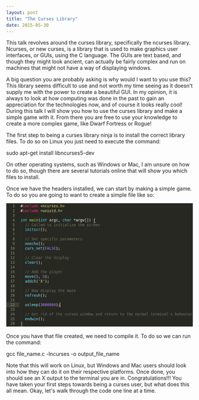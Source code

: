 ```yaml
---
layout: post
title: "The Curses Library"
date: 2015-05-30
---
```


This talk revolves around the curses library, specifically the ncurses library. Ncurses, or
new curses, is a library that is used to make graphics user interfaces, or GUIs, using the
C language. The GUIs are text based, and though they might look ancient, can actually be
fairly complex and run on machines that might not have a way of displaying windows. 

A big question you are probably asking is why would I want to you use this? This library
seems difficult to use and not worth my time seeing as it doesn't supply me with the power
to create a beautiful GUI. In my opinion, it is always to look at how computing was done in
the past to gain an appreciation for the technologies now, and of course it looks really cool!
During this talk I will show you how to use the curses library and make a simple game with
it. From there you are free to use your knowledge to create a more complex game, like 
Dwarf Fortress or Rogue!

The first step to being a curses library ninja is to install the correct library files. To do
so on Linux you just need to execute the command:

sudo apt-get install libncurses5-dev

On other operating systems, such as Windows or Mac, I am unsure on how to do so, though there
are several tutorials online that will show you which files to install.

Once we have the headers installed, we can start by making a simple game. To do so you are going
to want to create a simple file like so:

<div class="codeSnip">
	<img src="/images/techtalks/curses/first_window_pic.png"
		alt="Basic Curses Output" />
</div>

Once you have that file created, we need to compile it. To do so we can run the command:

gcc file_name.c -lncurses -o output_file_name

Note that this will work on Linux, but Windows and Mac users should look into how they can do it
on their respective platforms. Once done, you should see an X output to the terminal you are in.
Congratulations!!! You have taken your first steps towards being a curses user, but what does
this all mean. Okay, let's walk through the code one line at a time.